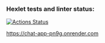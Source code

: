 ### Hexlet tests and linter status:
[![Actions Status](https://github.com/Savelyii/frontend-project-12/actions/workflows/hexlet-check.yml/badge.svg)](https://github.com/Savelyii/frontend-project-12/actions)

https://chat-app-pn9g.onrender.com